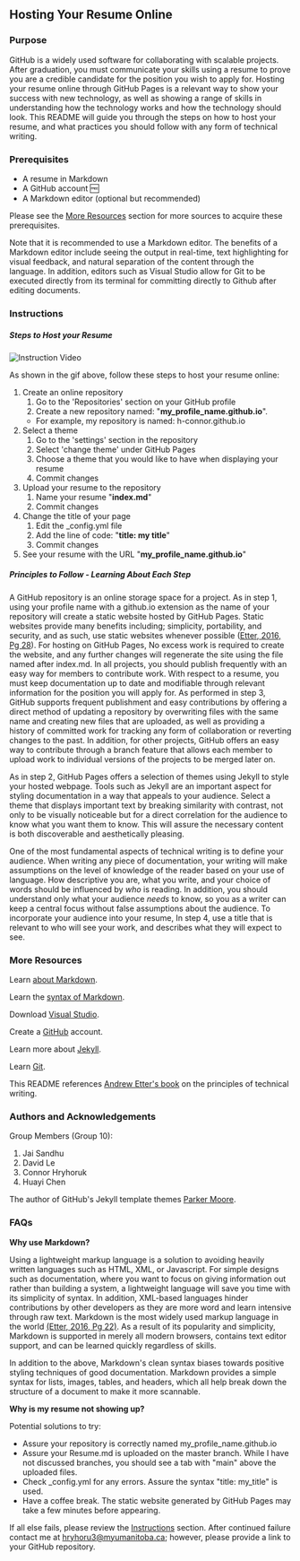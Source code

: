 ## Hosting Your Resume Online

### Purpose

GitHub is a widely used software for collaborating with scalable projects.
After graduation, you must communicate your skills using a resume to prove
you are a credible candidate for the position you wish to apply for.
Hosting your resume online through GitHub Pages is a relevant way to show your 
success with new technology, as well as showing a range of skills in understanding 
how the technology works and how the technology should look. 
This README will guide you through the steps on how to host your resume, and
what practices you should follow with any form of technical writing.

### Prerequisites

* A resume in Markdown
* A GitHub account :free:
* A Markdown editor (optional but recommended)

Please see the [More Resources](#More-Resources) section for more sources to acquire these prerequisites.

Note that it is recommended to use a Markdown editor.
The benefits of a Markdown editor include seeing the output in real-time, text highlighting for visual feedback,
and natural separation of the content through the language.
In addition, editors such as Visual Studio allow for Git to be executed directly from its terminal for 
committing directly to Github after editing documents.

### Instructions

##### Steps to Host your Resume

![Instruction Video](https://github.com/h-connor/h-connor.github.io/blob/main/Recording.gif)

As shown in the gif above, follow these steps to host your resume online:

1. Create an online repository
    1. Go to the 'Repositories' section on your GitHub profile
    2. Create a new repository named: "**my_profile_name.github.io**".
    - For example, my repository is named: h-connor.github.io
2. Select a theme
    1. Go to the 'settings' section in the repository
    2. Select 'change theme' under GitHub Pages
    3. Choose a theme that you would like to have when displaying your resume
    4. Commit changes
3. Upload your resume to the repository
    1. Name your resume "**index.md**"
    2. Commit changes
4. Change the title of your page
    1. Edit the _config.yml file
    2. Add the line of code: "**title: my title**"
    3. Commit changes
5. See your resume with the URL "**my_profile_name.github.io**"

##### Principles to Follow - Learning About Each Step

A GitHub repository is an online storage space for a project. As in step 1, using your profile name with a github.io extension as the name of your repository
will create a static website hosted by GitHub Pages. Static websites provide many benefits including; simplicity, portability, and security,
and as such, use static websites whenever possible ([Etter, 2016, Pg 28](https://www.amazon.ca/Modern-Technical-Writing-Introduction-Documentation-ebook/dp/B01A2QL9SS)).
For hosting on GitHub Pages, No excess work is required to create the website, and any further changes will regenerate the site using the file named after index.md. 
In all projects, you should publish frequently with an easy way for members to contribute work.
With respect to a resume, you must keep documentation up to date and modifiable through relevant information for the position you will apply for.
As performed in step 3, GitHub supports frequent publishment and easy contributions by offering a direct method of updating a repository by overwriting files with the same name and
creating new files that are uploaded, as well as providing a history of committed work for tracking any form of collaboration or reverting changes to the past. In addition,
for other projects, GitHub offers an easy way to contribute through a branch feature that allows each member to upload work to individual versions of the projects to be merged later on.

As in step 2, GitHub Pages offers a selection of themes using Jekyll to style your hosted webpage. Tools such as Jekyll are an important aspect for styling
documentation in a way that appeals to your audience. Select a theme that displays important text by breaking similarity with contrast,
not only to be visually noticeable but for a direct correlation for the audience to know what you want them to know. This will assure the necessary
content is both discoverable and aesthetically pleasing.

One of the most fundamental aspects of technical writing is to define your audience. When writing any piece of documentation, your writing will make assumptions on the level of knowledge
of the reader based on your use of language. How descriptive you are, what you write, and your choice of words should be influenced by _who_ is reading. 
In addition, you should understand only what your audience _needs_ to know, so you as a writer can keep a central focus without false assumptions about the audience.
To incorporate your audience into your resume, In step 4, use a title that is relevant to who will see your work, and describes what they will expect to see.

### More Resources

Learn [about Markdown](https://www.markdownguide.org/getting-started).

Learn the [syntax of Markdown](https://helloacm.com/markdown-markup-language-quick-tutorial/).

Download [Visual Studio](https://visualstudio.microsoft.com/downloads/).

Create a [GitHub](https://github.com/) account.

Learn more about [Jekyll](https://jekyllrb.com/tutorials/video-walkthroughs/).

Learn [Git](https://learngitbranching.js.org/).

This README references [Andrew Etter's book](https://www.amazon.ca/Modern-Technical-Writing-Introduction-Documentation-ebook/dp/B01A2QL9SS) 
on the principles of technical writing.

### Authors and Acknowledgements

Group Members (Group 10):

1. Jai Sandhu
2. David Le
3. Connor Hryhoruk
4. Huayi Chen

The author of GitHub's Jekyll template themes [Parker Moore](https://github.com/parkr).

### FAQs

**Why use Markdown?**

Using a lightweight markup language is a solution to avoiding heavily written languages such as HTML, XML, or Javascript.
For simple designs such as documentation, where you want to focus on giving information out rather than building a system, a lightweight
language will save you time with its simplicity of syntax. In addition, XML-based languages hinder contributions
by other developers as they are more word and learn intensive through raw text. Markdown is the most widely used markup language in the world 
[(Etter, 2016, Pg 22)](https://www.amazon.ca/Modern-Technical-Writing-Introduction-Documentation-ebook/dp/B01A2QL9SS).
As a result of its popularity and simplicity, Markdown is supported in merely all modern browsers, contains text editor support, and 
can be learned quickly regardless of skills. 

In addition to the above, Markdown's clean syntax biases towards positive styling techniques of good documentation. Markdown provides a simple syntax for
lists, images, tables, and headers, which all help break down the structure of a document to make it more scannable.

**Why is my resume not showing up?**

Potential solutions to try:
* Assure your repository is correctly named my_profile_name.github.io
* Assure your Resume.md is uploaded on the master branch. While I have not discussed branches, you should see a tab with "main" above the uploaded files.
* Check _config.yml for any errors. Assure the syntax "title: my_title" is used.
* Have a coffee break. The static website generated by GitHub Pages may take a few minutes before appearing.

If all else fails, please review the [Instructions](#Instructions) section. After continued failure
contact me at hryhoru3@myumanitoba.ca; however, please provide a link to your GitHub repository.
